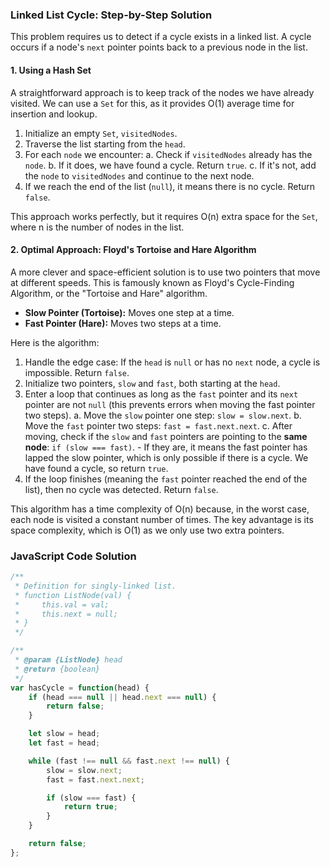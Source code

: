### Linked List Cycle: Step-by-Step Solution

This problem requires us to detect if a cycle exists in a linked list. A cycle occurs if a node's `next` pointer points back to a previous node in the list.

#### 1. Using a Hash Set

A straightforward approach is to keep track of the nodes we have already visited. We can use a `Set` for this, as it provides O(1) average time for insertion and lookup.

1.  Initialize an empty `Set`, `visitedNodes`.
2.  Traverse the list starting from the `head`.
3.  For each `node` we encounter:
    a. Check if `visitedNodes` already has the `node`.
    b. If it does, we have found a cycle. Return `true`.
    c. If it's not, add the `node` to `visitedNodes` and continue to the next node.
4.  If we reach the end of the list (`null`), it means there is no cycle. Return `false`.

This approach works perfectly, but it requires O(n) extra space for the `Set`, where n is the number of nodes in the list.

#### 2. Optimal Approach: Floyd's Tortoise and Hare Algorithm

A more clever and space-efficient solution is to use two pointers that move at different speeds. This is famously known as Floyd's Cycle-Finding Algorithm, or the "Tortoise and Hare" algorithm.

- **Slow Pointer (Tortoise):** Moves one step at a time.
- **Fast Pointer (Hare):** Moves two steps at a time.

Here is the algorithm:

1.  Handle the edge case: If the `head` is `null` or has no `next` node, a cycle is impossible. Return `false`.
2.  Initialize two pointers, `slow` and `fast`, both starting at the `head`.
3.  Enter a loop that continues as long as the `fast` pointer and its `next` pointer are not `null` (this prevents errors when moving the fast pointer two steps).
    a. Move the `slow` pointer one step: `slow = slow.next`.
    b. Move the `fast` pointer two steps: `fast = fast.next.next`.
    c. After moving, check if the `slow` and `fast` pointers are pointing to the **same node**: `if (slow === fast)`.
        - If they are, it means the fast pointer has lapped the slow pointer, which is only possible if there is a cycle. We have found a cycle, so return `true`.
4.  If the loop finishes (meaning the `fast` pointer reached the end of the list), then no cycle was detected. Return `false`.

This algorithm has a time complexity of O(n) because, in the worst case, each node is visited a constant number of times. The key advantage is its space complexity, which is O(1) as we only use two extra pointers.

### JavaScript Code Solution

```javascript
/**
 * Definition for singly-linked list.
 * function ListNode(val) {
 *     this.val = val;
 *     this.next = null;
 * }
 */

/**
 * @param {ListNode} head
 * @return {boolean}
 */
var hasCycle = function(head) {
    if (head === null || head.next === null) {
        return false;
    }

    let slow = head;
    let fast = head;

    while (fast !== null && fast.next !== null) {
        slow = slow.next;
        fast = fast.next.next;

        if (slow === fast) {
            return true;
        }
    }

    return false;
};
```
